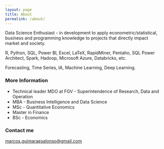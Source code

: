 ```yaml
---
layout: page
title: About
permalink: /about/
---
```

Data Science Enthusiast - in development to apply econometric/statistical, business and programming knowledge to projects that directly impact market and society.

R, Python, SQL, Power BI, Excel, LaTeX, RapidMiner, Pentaho, SQL Power Architect, Spark, Hadoop, Microsoft Azure, Databricks, etc.

Forecasting, Time Series, IA, Machine Learning, Deep Learning.

### More Information

- Technical leader MDO at FGV - Superintendence of Research, Data and Operation
- MBA - Business Intelligence and Data Science
- MSc - Quantitative Economics
- Master in Finance
- BSc - Economics

### Contact me

[marcos.guimaraesalonso@gmail.com](mailto:marcos.guimaraesalonso@gmail.com)
